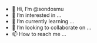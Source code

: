 - 👋 Hi, I’m @sondosmu
- 👀 I’m interested in ...
- 🌱 I’m currently learning ...
- 💞️ I’m looking to collaborate on ...
- 📫 How to reach me ...

<!---
sondosmu/sondosmu is a ✨ special ✨ repository because its `README.md` (this file) appears on your GitHub profile.
You can click the Preview link to take a look at your changes.
--->
